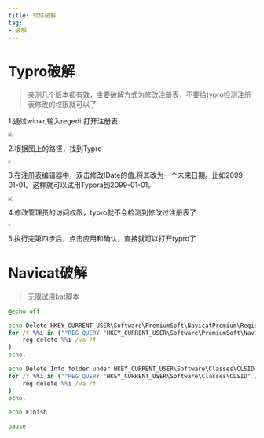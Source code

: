 ```yaml
---
title: 软件破解
tag: 
- 破解
---
```


# Typro破解

>亲测几个版本都有效，主要破解方式为修改注册表，不要给typro检测注册表修改的权限就可以了

1.通过win+r,输入regedit打开注册表

<img src="https://telegraph-image-2ni.pages.dev/file/6ac2175e435ab73248b76.png" style="zoom:50%;" />

2.根据图上的路径，找到Typro

<img src="https://telegraph-image-2ni.pages.dev/file/68fce7738c28d8017a590.png" style="zoom:33%;" />

3.在注册表编辑器中，双击修改IDate的值,将其改为一个未来日期。比如2099-01-01。这样就可以试用Typora到2099-01-01。

<img src="https://telegraph-image-2ni.pages.dev/file/c8c93f58d4cabd60e3eed.png" style="zoom:50%;" />

4.修改管理员的访问权限，typro就不会检测到修改过注册表了

<img src="https://telegraph-image-2ni.pages.dev/file/2c9493624aaf44e0908c4.png" style="zoom:33%;" />

5.执行完第四步后，点击应用和确认，直接就可以打开typro了

# Navicat破解

>无限试用bat脚本

```bat
@echo off

echo Delete HKEY_CURRENT_USER\Software\PremiumSoft\NavicatPremium\Registration[version and language]
for /f %%i in ('"REG QUERY "HKEY_CURRENT_USER\Software\PremiumSoft\NavicatPremium" /s | findstr /L Registration"') do (
    reg delete %%i /va /f
)
echo.

echo Delete Info folder under HKEY_CURRENT_USER\Software\Classes\CLSID
for /f %%i in ('"REG QUERY "HKEY_CURRENT_USER\Software\Classes\CLSID" /s | findstr /E Info"') do (
    reg delete %%i /va /f
)
echo.

echo Finish

pause
```

